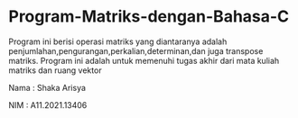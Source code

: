 # Program-Matriks-dengan-Bahasa-C
Program ini berisi operasi matriks yang diantaranya adalah penjumlahan,pengurangan,perkalian,determinan,dan juga transpose matriks. Program ini adalah untuk memenuhi tugas akhir dari mata kuliah matriks dan ruang vektor

Nama : Shaka Arisya

NIM : A11.2021.13406
